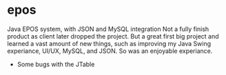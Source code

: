 # epos
Java EPOS system, with JSON and MySQL integration
Not a fully finish product as client later dropped the project.
But a great first big project and learned a vast amount of new things, such as improving my Java Swing experiance, UI/UX, MySQL, and JSON.
So was an enjoyable experiance.

- Some bugs with the JTable
